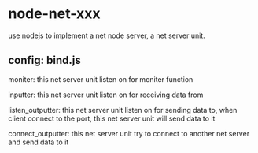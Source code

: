 # node-net-xxx
use nodejs to implement a net node server, a net server unit.

## config: bind.js
moniter: this net server unit listen on for moniter function

inputter: this net server unit listen on for receiving data from

listen_outputter: this net server unit listen on for sending data to, when client 
             connect to the port, this  net server unit will send data to it

connect_outputter: this net server unit try to connect to another net server and 
             send data to it


